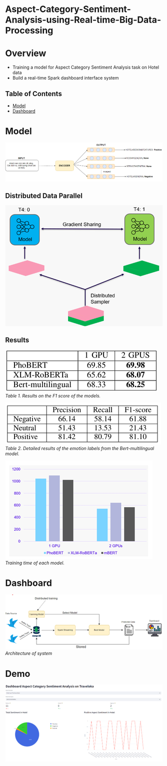# Aspect-Category-Sentiment-Analysis-using-Real-time-Big-Data-Processing
# Overview
*  Training a model for Aspect Category Sentiment Analysis task on Hotel data
*  Build a real-time Spark dashboard interface system

## Table of Contents

- [Model](#model)
- [Dashboard](#daashboard)

# Model
<p align="left">
  <img src="images/model.png" />
</p>

## Distributed Data Parallel
<p align="left">
  <img src="images/ddp.png" />
</p>

## Results
![Results on the F1 score of the models.](images/results_all_model.png)
*Table 1. Results on the F1 score of the models.*


![Detailed results of the emotion labels from the Bert-multilingual model.](images/result_best.png)
*Table 2. Detailed results of the emotion labels from the Bert-multilingual model.*

![Training time of each model.](images/time.png)
*Training time of each model.*


# Dashboard
![Architecture of system](images/archo.png)                   
*Architecture of system*

# Demo
<p align="left">
  <img src="images/dash.png" />
</p>

